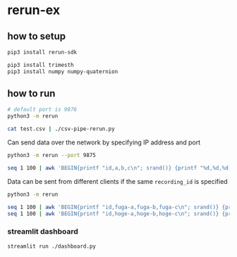 # rerun-ex

## how to setup
``` bash
pip3 install rerun-sdk

pip3 install trimesth
pip3 install numpy numpy-quaternion
```

## how to run

``` bash
# default port is 9876
python3 -m rerun

cat test.csv | ./csv-pipe-rerun.py
```

Can send data over the network by specifying IP address and port
``` bash
python3 -m rerun --port 9875

seq 1 100 | awk 'BEGIN{printf "id,a,b,c\n"; srand()} {printf "%d,%d,%d,%d\n", NR-1, int(rand()*10), int(rand()*50), int(rand()*100)}' | ./csv-pipe-rerun.py --addr 127.0.0.1:9875
```

Data can be sent from different clients if the same `recording_id` is specified
``` bash
python3 -m rerun

seq 1 100 | awk 'BEGIN{printf "id,fuga-a,fuga-b,fuga-c\n"; srand()} {printf "%d,%d,%d,%d\n", NR-1, int(rand()*10), int(rand()*50), int(rand()*30)}' | ./csv-pipe-rerun.py --addr 127.0.0.1:9876 --interval 0.2 -t fuga --recording_id=test
seq 1 100 | awk 'BEGIN{printf "id,hoge-a,hoge-b,hoge-c\n"; srand()} {printf "%d,%d,%d,%d\n", NR-1, int(rand()*20), int(rand()*80), int(rand()*90)}' | ./csv-pipe-rerun.py --addr 127.0.0.1:9876 --interval 0.2 -t hoge --recording_id=test
```

### streamlit dashboard
``` bash
streamlit run ./dashboard.py
```
